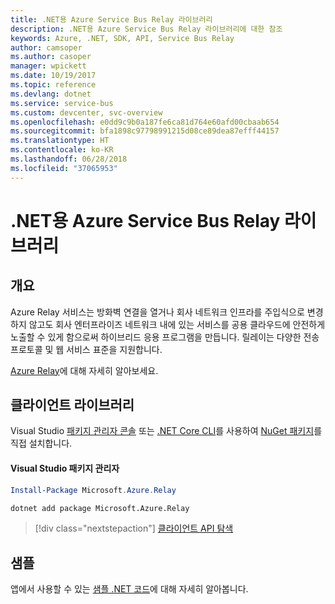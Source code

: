 ```yaml
---
title: .NET용 Azure Service Bus Relay 라이브러리
description: .NET용 Azure Service Bus Relay 라이브러리에 대한 참조
keywords: Azure, .NET, SDK, API, Service Bus Relay
author: camsoper
ms.author: casoper
manager: wpickett
ms.date: 10/19/2017
ms.topic: reference
ms.devlang: dotnet
ms.service: service-bus
ms.custom: devcenter, svc-overview
ms.openlocfilehash: e0dd9c9b0a187fe6ca81d764e60afd00cbaab654
ms.sourcegitcommit: bfa1898c97798991215d08ce89dea87efff44157
ms.translationtype: HT
ms.contentlocale: ko-KR
ms.lasthandoff: 06/28/2018
ms.locfileid: "37065953"
---
```

# <a name="azure-service-bus-relay-libraries-for-net"></a>.NET용 Azure Service Bus Relay 라이브러리

## <a name="overview"></a>개요

Azure Relay 서비스는 방화벽 연결을 열거나 회사 네트워크 인프라를 주입식으로 변경하지 않고도 회사 엔터프라이즈 네트워크 내에 있는 서비스를 공용 클라우드에 안전하게 노출할 수 있게 함으로써 하이브리드 응용 프로그램을 만듭니다. 릴레이는 다양한 전송 프로토콜 및 웹 서비스 표준을 지원합니다.
          
[Azure Relay](/azure/service-bus-relay/relay-what-is-it)에 대해 자세히 알아보세요.

## <a name="client-library"></a>클라이언트 라이브러리

Visual Studio [패키지 관리자 콘솔][PackageManager] 또는 [.NET Core CLI][DotNetCLI]를 사용하여 [NuGet 패키지](https://www.nuget.org/packages/Microsoft.Azure.Relay)를 직접 설치합니다.

#### <a name="visual-studio-package-manager"></a>Visual Studio 패키지 관리자

```powershell
Install-Package Microsoft.Azure.Relay
```

```bash
dotnet add package Microsoft.Azure.Relay
```

> [!div class="nextstepaction"]
> [클라이언트 API 탐색](/dotnet/api/overview/azure/relay/client)

## <a name="samples"></a>샘플

앱에서 사용할 수 있는 [샘플 .NET 코드](https://azure.microsoft.com/resources/samples/?platform=dotnet)에 대해 자세히 알아봅니다.

[PackageManager]: https://docs.microsoft.com/nuget/tools/package-manager-console
[DotNetCLI]: https://docs.microsoft.com/dotnet/core/tools/dotnet-add-package